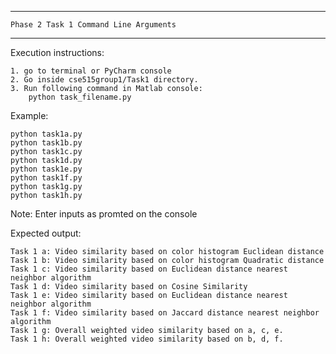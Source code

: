 
------------------------------------------------------
    Phase 2 Task 1 Command Line Arguments
------------------------------------------------------

Execution instructions:

	1. go to terminal or PyCharm console
    2. Go inside cse515group1/Task1 directory.
	3. Run following command in Matlab console:
		python task_filename.py

Example:

    python task1a.py
    python task1b.py
    python task1c.py
    python task1d.py
    python task1e.py
    python task1f.py
    python task1g.py
    python task1h.py

Note: Enter inputs as promted on the console 

Expected output:

    Task 1 a: Video similarity based on color histogram Euclidean distance
    Task 1 b: Video similarity based on color histogram Quadratic distance 
    Task 1 c: Video similarity based on Euclidean distance nearest neighbor algorithm
    Task 1 d: Video similarity based on Cosine Similarity
    Task 1 e: Video similarity based on Euclidean distance nearest neighbor algorithm
    Task 1 f: Video similarity based on Jaccard distance nearest neighbor algorithm
    Task 1 g: Overall weighted video similarity based on a, c, e.
    Task 1 h: Overall weighted video similarity based on b, d, f.